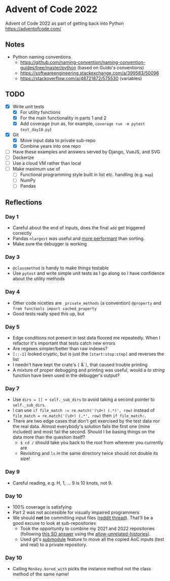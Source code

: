 # Advent of Code 2022

Advent of Code 2022 as part of getting back into Python https://adventofcode.com/

## Notes

- Python naming conventions
  - https://github.com/naming-convention/naming-convention-guides/tree/master/python (based on
  Guido's conventions)
  - https://softwareengineering.stackexchange.com/a/399583/50096
  - https://stackoverflow.com/a/48721872/575530 (variables)

## TODO

- [x] Write unit tests
  - [x] For utility functions
  - [x] For the main functionality in parts 1 and 2
  - [x] Add coverage (run as, for example, `coverage run -m pytest test_day10.py`)
- [x] Git
  - [x] Move input data to private sub-repo
  - [x] Combine years into one repo
- [ ] Have these examples and answers served by Django, VueJS, and SVG
- [ ] Dockerize
- [ ] Use a cloud VM rather than local
- [ ] Make maximum use of
  - [ ] Functional programming style built in list etc. handling (e.g. `map`)
  - [ ] NumPy
  - [ ] Pandas

## Reflections

### Day 1

- Careful about the end of inputs, does the final `add` get triggered correctly
- Pandas `nlargest` was useful and [more performant](https://pandas.pydata.org/docs/reference/api/pandas.DataFrame.nlargest.html#pandas.DataFrame.nlargest) than sorting.
- Make sure the debugger is working

### Day 3

- `@classmethod` is handy to make things testable
- Use `pytest` and write simple unit tests as I go along so I have confidence about the utility methods

### Day 4

- Other code niceties are `_private_methods` (a convention) `@property` and `from functools import cached_property`
- Good tests really sped this up, but

### Day 5

- Edge conditions not present in test data floored me repeatedly. When I refactor it's important that tests catch new errors
- Are regexes simpler/better than raw indexes?
- `[::-1]` looked cryptic, but is just the `[start:stop:step]` and reverses the list
- I needn't have kept the crate's `[` & `]`, that caused trouble printing
- A mixture of proper debugging and printing was useful, would a _to string_ function have been used in the debugger's output?

### Day 7

- Use `dirs = [] + self._sub_dirs` to avoid taking a second pointer to `self._sub_dirs`.
- I can use `if file_match := re.match('(\d+) (.*)', row)` instead of `file_match = re.match('(\d+) (.*', row)` then `if file_match:`.
- There are two edge cases that don't get exercised by the test data nor the real data. Almost everybody's solution fails the first one (mine included) and most fail the second. Should I be
basing things on the data more than the question itself?
  - `$ cd /` should take you back to the root from wherever you currently are
  - Revisiting and `ls` in the same directory twice should not double its size!

### Day 9

- Careful reading, e.g. H, 1, … 9 is 10 knots, not 9.

### Day 10

- 100% coverage is satisfying
- Part 2 was not accessible for visually impaired programmers
- We should **not** be committing input files ([reddit thread](https://www.reddit.com/r/adventofcode/comments/zh2hk0/2022friendly_reminder_dont_commit_your_input/)). That'll be a good excuse to look at sub-repositories
  - Took the opportunity to combine my 2021 and 2022 repositories (following [this SO answer](https://stackoverflow.com/a/10548919/575530) using the [allow-unrelated-histories](https://git-scm.com/docs/git-merge#Documentation/git-merge.txt---allow-unrelated-histories)).
  - Used git's [submodule](https://git-scm.com/book/en/v2/Git-Tools-Submodules#_starting_submodules) feature to move all the copied AoC inputs (test and real) to a private repository.

### Day 10

- Calling `Monkey.bored_with` picks the instance method not the class method of the same name!